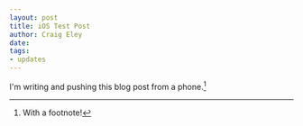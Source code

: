 ```yaml
---  
layout: post 
title: iOS Test Post
author: Craig Eley 
date: 
tags: 
- updates
---
```

I'm writing and pushing this blog post from a phone.[^151219233]

[^151219233]: With a footnote!